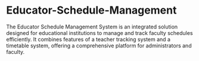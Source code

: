 # Educator-Schedule-Management
The Educator Schedule Management System is an integrated solution designed for educational institutions to manage and track faculty schedules efficiently. It combines features of a teacher tracking system and a timetable system, offering a comprehensive platform for administrators and faculty.
